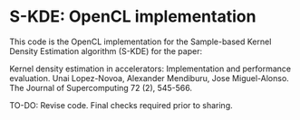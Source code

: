 # S-KDE: OpenCL implementation

This code is the OpenCL implementation for the Sample-based Kernel Density Estimation algorithm (S-KDE) for the paper:

Kernel density estimation in accelerators: Implementation and performance evaluation. Unai Lopez-Novoa, Alexander Mendiburu, Jose Miguel-Alonso. The Journal of Supercomputing 72 (2), 545-566.

TO-DO: Revise code. Final checks required prior to sharing.
